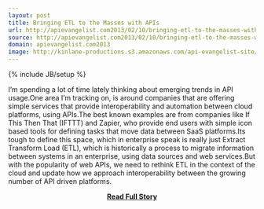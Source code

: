 ```yaml
---
layout: post
title: Bringing ETL to the Masses with APIs
url: http://apievangelist.com2013/02/10/bringing-etl-to-the-masses-with-apis/
source: http://apievangelist.com2013/02/10/bringing-etl-to-the-masses-with-apis/
domain: apievangelist.com2013
image: http://kinlane-productions.s3.amazonaws.com/api-evangelist-site/blog/Tag-Cloud-API-Automation.png
---
```

{% include JB/setup %}<p>I’m spending a lot of time lately thinking about emerging trends in API usage.One area I’m tracking on, is around companies that are offering simple services that provide interoperability and automation between cloud platforms, using APIs.The best known examples are from companies like If This Then That (IFTTT) and Zapier, who provide end users with simple icon based tools for defining tasks that move data between SaaS platforms.Its tough to define this space, which in enterprise speak is really just Extract Transform Load (ETL), which is historically a process to migrate information between systems in an enterprise, using data sources and web services.But with the popularity of web APIs, we need to rethink ETL in the context of the cloud and update how we approach interoperability between the growing number of API driven platforms.</p>
<center><p><a href="http://apievangelist.com2013/02/10/bringing-etl-to-the-masses-with-apis/" style='padding:25px; font-sze:18px; font-weight: bold;'>Read Full Story</a></p></center>
